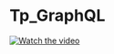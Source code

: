 # Tp_GraphQL
[![Watch the video](https://img.youtube.com/vi/GuWkHhWI-7s/0.jpg)](https://youtu.be/GuWkHhWI-7s)
